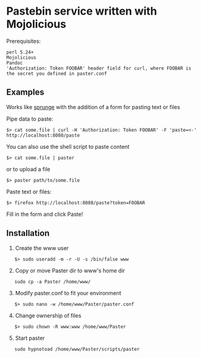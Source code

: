 # Pastebin service written with Mojolicious

Prerequisites:
```
perl 5.24+
Mojolicious
Pandoc
'Authorization: Token FOOBAR' header field for curl, where FOOBAR is the secret you defined in paster.conf
```

## Examples

Works like [sprunge](http://sprunge.us) with the addition of a form for pasting text or files

Pipe data to paste:
```
$> cat some.file | curl -H 'Authorization: Token FOOBAR' -F 'paste=<-' http://localhost:8080/paste
```
You can also use the shell script to paste content
```
$> cat some.file | paster
```
or to upload a file
```
$> paster path/to/some.file
```

Paste text or files:
```
$> firefox http://localhost:8080/paste?token=FOOBAR
```
Fill in the form and click Paste!



## Installation

1. Create the www user
```
   $> sudo useradd -m -r -U -s /bin/false www
```
2. Copy or move Paster dir to www's home dir
```
   sudo cp -a Paster /home/www/
```
3. Modify paster.conf to fit your environment
```
   $> sudo nano -w /home/www/Paster/paster.conf
```
4. Change ownership of files
```
   $> sudo chown -R www:www /home/www/Paster
```
5. Start paster
```
   sudo hypnotoad /home/www/Paster/scripts/paster
```
